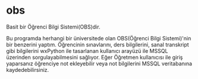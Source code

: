 # obs

Basit bir Öğrenci Bilgi Sistemi(OBS)dir.

Bu programda herhangi bir üniversitede olan OBS(Öğrenci Bilgi Sistemi)'nin bir benzerini yaptım. Öğrencinin sınavlarını, ders bilgilerini, sanal transkript gibi bilgilerini wxPython ile tasarlanan kullanıcı arayüzü ile MSSQL üzerinden sorgulayabilmesini sağlıyor. Eğer Öğretmen kullanıcısı ile giriş yaparsanız öğrenciye not ekleyebilir veya not bilgilerini MSSQL veritabanına kaydedebilirsiniz.
